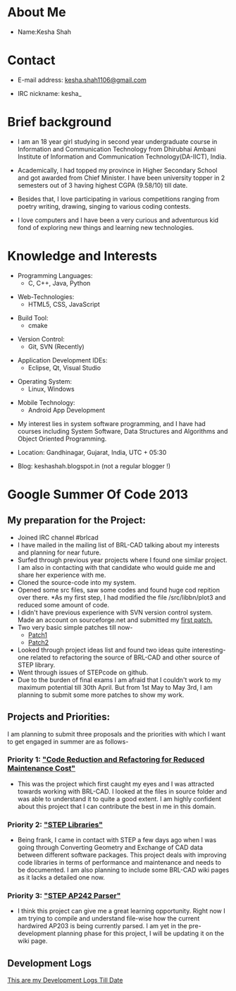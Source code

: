 # About Me

-   Name:Kesha Shah

# Contact

-   E-mail address: <kesha.shah1106@gmail.com>

<!-- -->

-   IRC nickname: kesha_

# Brief background

-   I am an 18 year girl studying in second year undergraduate course in
    Information and Communication Technology from Dhirubhai Ambani
    Institute of Information and Communication Technology(DA-IICT),
    India.

<!-- -->

-   Academically, I had topped my province in Higher Secondary School
    and got awarded from Chief Minister. I have been university topper
    in 2 semesters out of 3 having highest CGPA (9.58/10) till date.

<!-- -->

-   Besides that, I love participating in various competitions ranging
    from poetry writing, drawing, singing to various coding contests.

<!-- -->

-   I love computers and I have been a very curious and adventurous kid
    fond of exploring new things and learning new technologies.

# Knowledge and Interests

-   Programming Languages:
    -   C, C++, Java, Python

<!-- -->

-   Web-Technologies:
    -   HTML5, CSS, JavaScript

<!-- -->

-   Build Tool:
    -   cmake

<!-- -->

-   Version Control:
    -   Git, SVN (Recently)

<!-- -->

-   Application Development IDEs:
    -   Eclipse, Qt, Visual Studio

<!-- -->

-   Operating System:
    -   Linux, Windows

<!-- -->

-   Mobile Technology:
    -   Android App Development

<!-- -->

-   My interest lies in system software programming, and I have had
    courses including System Software, Data Structures and Algorithms
    and Object Oriented Programming.

<!-- -->

-   Location: Gandhinagar, Gujarat, India, UTC + 05:30

<!-- -->

-   Blog: keshashah.blogspot.in (not a regular blogger !)

# Google Summer Of Code 2013

## My preparation for the Project:

-   Joined IRC channel \#brlcad
-   I have mailed in the mailing list of BRL-CAD talking about my
    interests and planning for near future.
-   Surfed through previous year projects where I found one similar
    project. I am also in contacting with that candidate who would guide
    me and share her experience with me.
-   Cloned the source-code into my system.
-   Opened some src files, saw some codes and found huge cod repition
    over there. \*As my first step, I had modified the file
    /src/libbn/plot3 and reduced some amount of code.
-   I didn't have previous experience with SVN version control system.
    Made an account on sourceforge.net and submitted my [first
    patch.](https://sourceforge.net/tracker/?func=detail&atid=640804&aid=3611485&group_id=105292)
-   Two very basic simple patches till now-
    -   [Patch1](https://sourceforge.net/tracker/?func=detail&atid=640804&aid=3611485&group_id=105292)
    -   [Patch2](http://sourceforge.net/p/brlcad/patches/172/)
-   Looked through project ideas list and found two ideas quite
    interesting- one related to refactoring the source of BRL-CAD and
    other source of STEP library.
-   Went through issues of STEPcode on github.
-   Due to the burden of final exams I am afraid that I couldn't work to
    my maximum potential till 30th April. But from 1st May to May 3rd, I
    am planning to submit some more patches to show my work.

## Projects and Priorities:

I am planning to submit three proposals and the priorities with which I
want to get engaged in summer are as follows-

### Priority 1: ["Code Reduction and Refactoring for Reduced Maintenance Cost"](Priority1.md)

-   This was the project which first caught my eyes and I was attracted
    towards working with BRL-CAD. I looked at the files in source folder
    and was able to understand it to quite a good extent. I am highly
    confident about this project that I can contribute the best in me in
    this domain.

### Priority 2: ["STEP Libraries"](Priority2.md)

-   Being frank, I came in contact with STEP a few days ago when I was
    going through Converting Geometry and Exchange of CAD data between
    different software packages. This project deals with improving code
    libraries in terms of performance and maintenance and needs to be
    documented. I am also planning to include some BRL-CAD wiki pages as
    it lacks a detailed one now.

### Priority 3: ["STEP AP242 Parser"](Priority3.md)

-   I think this project can give me a great learning opportunity. Right
    now I am trying to compile and understand file-wise how the current
    hardwired AP203 is being currently parsed. I am yet in the
    pre-development planning phase for this project, I will be updating
    it on the wiki page.

## Development Logs

[This are my Development Logs Till Date](Reports.md)

